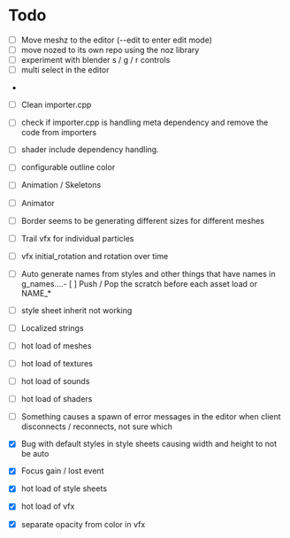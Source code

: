 # Todo

- [ ] Move meshz to the editor (--edit to enter edit mode)
- [ ] move nozed to its own repo using the noz library
- [ ] experiment with blender s / g / r controls
- [ ] multi select in the editor
- 

- [ ] Clean importer.cpp
- [ ] check if importer.cpp is handling meta dependency and remove the code from importers
- [ ] shader include dependency handling.
- [ ] configurable outline color
- [ ] Animation / Skeletons
- [ ] Animator
- [ ] Border seems to be generating different sizes for different meshes
- [ ] Trail vfx for individual particles
- [ ] vfx initial_rotation and rotation over time
- [ ] Auto generate names from styles and other things that have names in g_names....- [ ] Push / Pop the scratch before each asset load or NAME_*
- [ ] style sheet inherit not working
- [ ] Localized strings
- [ ] hot load of meshes
- [ ] hot load of textures
- [ ] hot load of sounds
- [ ] hot load of shaders
- [ ] Something causes a spawn of error messages in the editor when client disconnects / reconnects, not sure which

- [X] Bug with default styles in style sheets causing width and height to not be auto
- [X] Focus gain / lost event
- [X] hot load of style sheets
- [X] hot load of vfx
- [X] separate opacity from color in vfx
